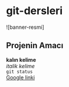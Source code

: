 # git-dersleri
![banner-resmi]
## Projenin Amacı
**kalın kelime** <br/>
*italik kelime* <br/>
`git status` <br/>
[Google linki](https://wwww.google.com.tr)
